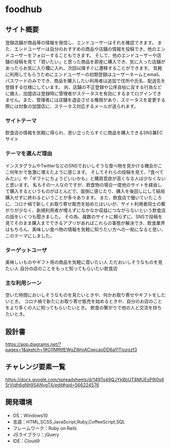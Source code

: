 # foodhub
## サイト概要
登録店舗が商品等の情報を発信し、エンドユーザーはそれを確認できます。
また、エンドユーザーは自分のおすすめの商品や店舗の情報を投稿でき、他のエンドユーザーをフォローすることもできます。
そして、他のエンドユーザーや店舗の投稿を見て「買いたい」と思った商品を即座に購入でき、気に入った店舗があったらお気に入り欄に入れ、次回以降すぐに遷移することができます。
気軽に利用してもらうためにエンドユーザーの初期登録はユーザーネームとemail、パスワードのみででき、商品を購入したい利用者は追加で住所や氏名、配送先を登録する仕様にしています。
尚、店舗の不正登録や公序良俗に反する行為などに備え、加盟店は登録時に管理者がステータスを有効にするまでログインできません。また、管理者には店舗を退会させる権限があり、ステータスを変更する際には対象の加盟店に、ステータス対応するメールが送られます。
### サイトテーマ
飲食店の情報を気軽に得られ、思い立ったらすぐに商品を購入できるSNS兼ECサイト
### テーマを選んだ理由
インスタグラムやTwitterなどのSNSでおいしそうな食べ物を見かける機会がここ何年かで急激に増えたように感じます。
そしてそれらの投稿を見て、「食べてみたい」や「ギフトにちょうどいいかも」と購買意欲が高くなる人は少なくないと思います。
私もその一人なのですが、飲食物の場合一度他のサイトを経由して購入するというものがほとんどで、面倒に感じたり、購入を後回しにして結局購入せずに終わるということが多々あります。
また、飲食店で働いていたころに、コロナ禍で新しくお取り寄せ販売を始めたはいいが、サイト利用者同士の繋がりが少なく、新規利用者が増えずになかなか収益につながらないという飲食店の話をいくつも聞きました。
その為、複数のサイトに頼らずに、SNSで投稿を見てそのまま購入までできるアプリがあればこれらの事態が解決でき、飲食業界はもちろん、美味しい食べ物の情報を気軽に知りたい方への一助になると思い、このテーマにしました。

### ターゲットユーザ
美味しいものやギフト用の商品を気軽に買いたい人
ただおいしそうなものを見たい人
自分の店のことをもっと知ってもらいたい飲食店
### 主な利用シーン
空いた時間においしそうなものを見たいときや、何かお取り寄せやギフトをしたいとき。
コロナ禍で新たにお取り寄せ販売を始めるときや、自分のお店のことをより多くの人に知ってもらいたいとき。
飲食の繋がりで他の人と交流を持ちたいとき。
## 設計書
https://app.diagrams.net/?pages=1&sketch=1#G1IMRtfEWgZWmACqecaoDD6a11Tlozgzf3
## チャレンジ要素一覧
https://docs.google.com/spreadsheets/d/1497q49QJYkBbUT8MUEsP9I0s65rVjdh6gNh9SANygT4/edit#gid=566224576
## 開発環境
- OS：Windows10
- 言語：HTML,SCSS,JavaScript,Ruby,CoffeeScript,SQL
- フレームワーク：Ruby on Rails
- JSライブラリ：jQuery
- IDE：Cloud9